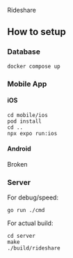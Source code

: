 Rideshare

## How to setup

### Database
```
docker compose up
```

### Mobile App

#### iOS

```
cd mobile/ios
pod install
cd ..
npx expo run:ios
```

#### Android
Broken


### Server

For debug/speed:
```
go run ./cmd
```

For actual build:
```
cd server
make
./build/rideshare
```

